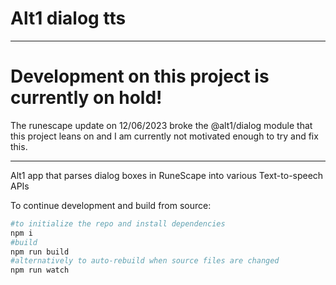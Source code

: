 # Alt1 dialog tts

---

# Development on this project is currently on hold!

The runescape update on 12/06/2023 broke the @alt1/dialog module that this project leans on and I am currently not motivated enough to try and fix this.

---
Alt1 app that parses dialog boxes in RuneScape into various Text-to-speech APIs

To continue development and build from source:
```sh
#to initialize the repo and install dependencies
npm i
#build
npm run build
#alternatively to auto-rebuild when source files are changed
npm run watch
```
